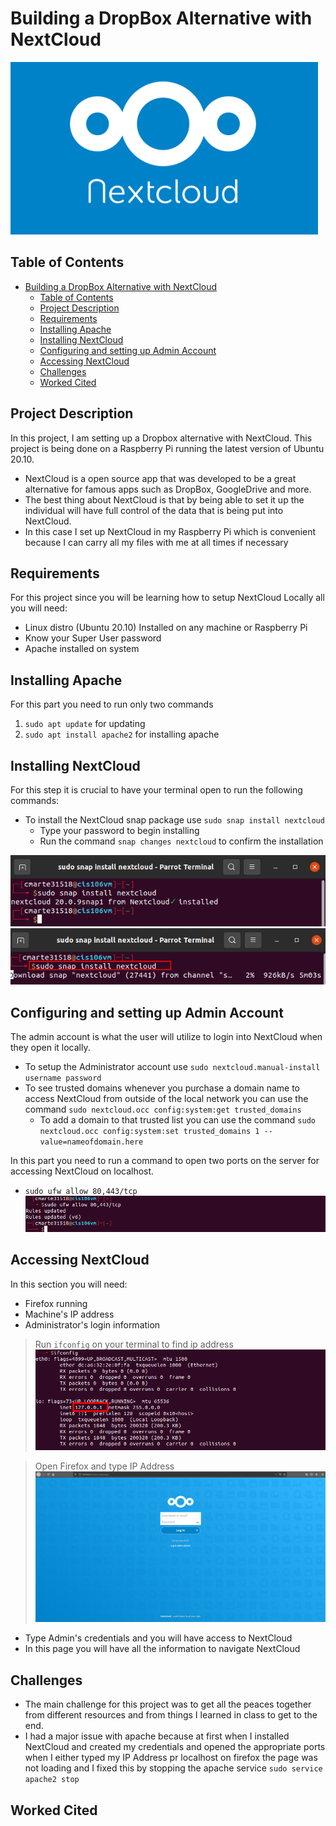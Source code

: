  # Building a DropBox Alternative with NextCloud 

![NextCloud](../FinalProject/Images/nc.png)

## Table of Contents
- [Building a DropBox Alternative with NextCloud](#building-a-dropbox-alternative-with-nextcloud)
  - [Table of Contents](#table-of-contents)
  - [Project Description](#project-description)
  - [Requirements](#requirements)
  - [Installing Apache](#installing-apache)
  - [Installing NextCloud](#installing-nextcloud)
  - [Configuring and setting up Admin Account](#configuring-and-setting-up-admin-account)
  - [Accessing NextCloud](#accessing-nextcloud)
  - [Challenges](#challenges)
  - [Worked Cited](#worked-cited)

## Project Description

In this project, I am setting up a Dropbox alternative with NextCloud. This project is being done on a Raspberry Pi running the latest version of Ubuntu 20.10. 
- NextCloud is a open source app that was developed to be a great alternative for famous apps such as DropBox, GoogleDrive and more. 
- The best thing about NextCloud is that by being able to set it up the individual will have full control of the data that is being put into NextCloud. 
- In this case I set up NextCloud in my Raspberry Pi which is convenient because I can carry all my files with me at all times if necessary

## Requirements 

For this project since you will be learning how to setup NextCloud Locally all you will need:
- Linux distro (Ubuntu 20.10) Installed on any machine or Raspberry Pi
- Know your Super User password 
- Apache installed on system 
  
## Installing Apache

For this part you need to run only two commands
1. `sudo apt update` for updating
2. `sudo apt install apache2` for installing apache 

## Installing NextCloud 
 
For this step it is crucial to have your terminal open to run the following commands:
- To install the NextCloud snap package use `sudo snap install nextcloud` 
  - Type your password to begin installing
  - Run the command `snap changes nextcloud` to confirm the installation 

![Image1](../FinalProject/Images/NextCloud2.png)
![Image2](../FinalProject/Images/Nextcloudinstall.png)

## Configuring and setting up Admin Account

The admin account is what the user will utilize to login into NextCloud when they open it locally. 
- To setup the Administrator account use `sudo nextcloud.manual-install username password`
- To see trusted domains whenever you purchase a domain name to access NextCloud from outside of the local network you can use the command `sudo nextcloud.occ config:system:get trusted_domains`
  - To add a domain to that trusted list you can use the command `sudo nextcloud.occ config:system:set trusted_domains 1 --value=nameofdomain.here`

In this part you need to run a command to open two ports on the server for accessing NextCloud on localhost. 
- `sudo ufw allow 80,443/tcp`
![Image1](../FinalProject/Images/Openportsnext.png)

## Accessing NextCloud 

In this section you will need:
- Firefox running
- Machine's IP address
- Administrator's login information

>Run `ifconfig` on your terminal to find ip address 
![IPaddress](../FinalProject/Images/ipaddress.png)
 
>Open Firefox and type IP Address
![Image2](../FinalProject/Images/firefox.png)
- Type Admin's credentials and you will have access to NextCloud
- In this page you will have all the information to navigate NextCloud 

## Challenges 

- The main challenge for this project was to get all the peaces together from different resources and from things I learned in class to get to the end.
- I had a major issue with apache because at first when I installed NextCloud and created my credentials and opened the appropriate ports when I either typed my IP Address pr localhost on firefox the page was not loading and I fixed this by stopping the apache service `sudo service apache2 stop`

## Worked Cited